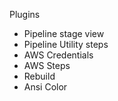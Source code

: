 Plugins

* Pipeline stage  view
* Pipeline Utility steps
* AWS Credentials
* AWS Steps
* Rebuild
* Ansi Color